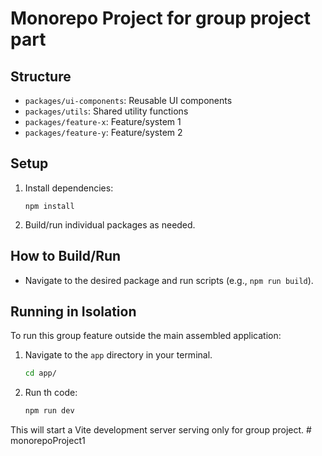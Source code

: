 # Monorepo Project for group project part

## Structure

- `packages/ui-components`: Reusable UI components
- `packages/utils`: Shared utility functions
- `packages/feature-x`: Feature/system 1
- `packages/feature-y`: Feature/system 2

## Setup

1. Install dependencies:
   ```
   npm install
   ```

2. Build/run individual packages as needed.

## How to Build/Run

- Navigate to the desired package and run scripts (e.g., `npm run build`).
 ## Running in Isolation

To run this group feature outside the main assembled application:

1. Navigate to the `app` directory in your terminal.
   ```bash
   cd app/
   ```
2. Run th code:
   ```bash
   npm run dev
   ```

This will start a Vite development server serving only for group project. # monorepoProject1
